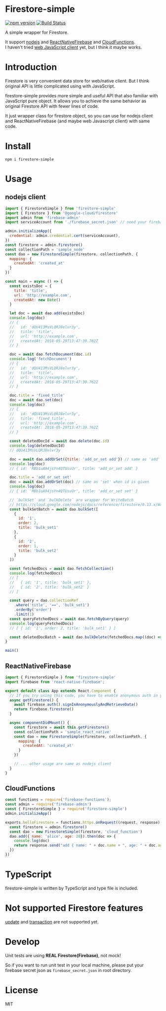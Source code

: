 # Firestore-simple
[![npm version](https://badge.fury.io/js/firestore-simple.svg)](https://badge.fury.io/js/firestore-simple)
[![Build Status](https://travis-ci.org/Kesin11/Firestore-simple.svg?branch=master)](https://travis-ci.org/Kesin11/Firestore-simple)

A simple wrapper for Firestore.

It support [nodejs](https://cloud.google.com/nodejs/docs/reference/firestore/0.13.x/) and [ReactNativeFirebase](https://rnfirebase.io/) and [CloudFunctions](https://firebase.google.com/docs/functions/).  
I haven't tried [web JavaScript client](https://firebase.google.com/docs/reference/js/firebase.firestore) yet, but I think it maybe works.

# Introduction
Firestore is very convenient data store for web/native client.
But I think original API is little complicated using with JavaScript.

firestore-simple provides more simple and useful API that also familiar with JavaScript pure object. It allows you to achieve the same behavior as original Firestore API with fewer lines of code.

It just wrapper class for firestore object, so you can use for nodejs client and ReactNativeFirebase (and maybe web Javascript client) with same code.

# Install
```
npm i firestore-simple
```

# Usage
## nodejs client

```javascript
import { FirestoreSimple } from 'firestore-simple'
import { Firestore } from '@google-cloud/firestore'
import admin from 'firebase-admin'
import serviceAccount from './firebase_secret.json' // need your firebase secret json

admin.initializeApp({
  credential: admin.credential.cert(serviceAccount),
})
const firestore = admin.firestore()
const collectionPath = 'sample_node'
const dao = new FirestoreSimple(firestore, collectionPath, {
  mapping: {
    createdAt: 'created_at'
  }
})

const main = async () => {
  const existsDoc = {
    title: 'title',
    url: 'http://example.com',
    createdAt: new Date()
  }

  let doc = await dao.add(existsDoc)
  console.log(doc)
  // {
  //   id: 'dQU413MsVLQRJ8elvr3y',
  //   title: 'title',
  //   url: 'http://example.com',
  //   createdAt: 2018-05-29T13:47:39.762Z
  // }

  doc = await dao.fetchDocument(doc.id)
  console.log('fetchDocument')
  // {
  //   id: 'dQU413MsVLQRJ8elvr3y',
  //   title: 'title',
  //   url: 'http://example.com',
  //   createdAt: 2018-05-29T13:47:39.762Z
  // }

  doc.title = 'fixed_title'
  doc = await dao.set(doc)
  console.log(doc)
  // {
  //   id: 'dQU413MsVLQRJ8elvr3y',
  //   title: 'fixed_title',
  //   url: 'http://example.com',
  //   createdAt: 2018-05-29T13:47:39.762Z
  // }

  const deletedDocId = await dao.delete(doc.id)
  console.log(deletedDocId)
  // dQU413MsVLQRJ8elvr3y

  doc = await dao.addOrSet({title: 'add_or_set add'}) // same as 'add' when id is not given
  console.log(doc)
  // { id: 'RBb1uA94jsYn4QTUsvUr', title: 'add_or_set add' }

  doc.title = 'add_or_set set'
  doc = await dao.addOrSet(doc) // same as 'set' when id is given
  console.log(doc)
  // { id: 'RBb1uA94jsYn4QTUsvUr', title: 'add_or_set set' }

  // `bulkSet` and `bulkDelete` are wrapper for WriteBatch
  // https://cloud.google.com/nodejs/docs/reference/firestore/0.13.x/WriteBatch
  const bulkSetBatch = await dao.bulkSet([
    {
      id: '1',
      order: 2,
      title: 'bulk_set1'
    },
    {
      id: '2',
      order: 1,
      title: 'bulk_set2'
    }
  ])

  const fetchedDocs = await dao.fetchCollection()
  console.log(fetchedDocs)
  // [
  //   { id: '1', title: 'bulk_set1' },
  //   { id: '2', title: 'bulk_set2' }
  // ]

  const query = dao.collectionRef
    .where('title', '==', 'bulk_set1')
    .orderBy('order')
    .limit(1)
  const queryFetchedDocs = await dao.fetchByQuery(query)
  console.log(queryFetchedDocs)
  // [ { id: '1', order: 2, title: 'bulk_set1' } ]

  const deletedDocBatch = await dao.bulkDelete(fetchedDocs.map((doc) => doc.id))
}

main()
```

## ReactNativeFirebase
```javascript
import { FirestoreSimple } from 'firestore-simple'
import firebase from 'react-native-firebase';

export default class App extends React.Component {
  // If you try using this code, you have to enable anonymous auth in your firebase console
  async getFirestore() {
    await firebase.auth().signInAnonymouslyAndRetrieveData()
    return firebase.firestore()
  }

  async componentDidMount() {
    const firestore = await this.getFirestore()
    const collectionPath = 'sample_react_native'
    const dao = new FirestoreSimple(firestore, collectionPath, {
      mapping: {
        createdAt: 'created_at'
      }
    })

    // ... other usage are same as nodejs client
  }
}
```

## CloudFunctions
```javascript
const functions = require('firebase-functions');
const admin = require('firebase-admin')
const { FirestoreSimple } = require('firestore-simple')
admin.initializeApp()

exports.helloFirestore = functions.https.onRequest((request, response) => {
  const firestore = admin.firestore()
  const dao = new FirestoreSimple(firestore, 'cloud_function')
  dao.add({ name: 'alice', age: 20}).then(doc => {
    console.log(doc)
    return response.send("add { name: " + doc.name + ", age: " + doc.age + "}")
  })
})
```

# TypeScript
firestore-simple is written by TypeScript and type file is included.

# Not supported Firestore features
[update](https://cloud.google.com/nodejs/docs/reference/firestore/0.13.x/DocumentReference#update) and [transaction](https://cloud.google.com/nodejs/docs/reference/firestore/0.13.x/Transaction) are not supported yet.


# Develop
Unit tests are using **REAL Firestore(Firebase)**, not mock!

So if you want to run unit test in your local machine, please put your firebase secret json as `firebase_secret.json` in root directory.

# License
MIT
